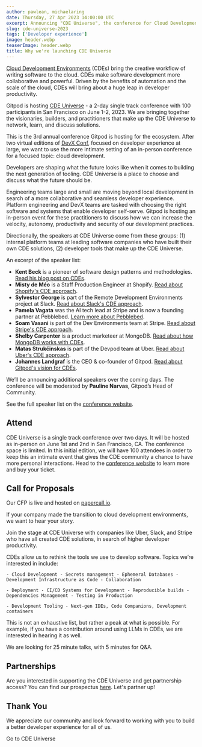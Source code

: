```yaml
---
author: pawlean, michaelaring
date: Thursday, 27 Apr 2023 14:00:00 UTC
excerpt: Announcing "CDE Universe", the conference for Cloud Development Environments
slug: cde-universe-2023
tags: ['Developer experience']
image: header.webp
teaserImage: header.webp
title: Why we're launching CDE Universe
---
```


<script context="module">
  export const prerender = true;
</script>

<script>
  import LinkButton from "$lib/components/ui-library/link-button/link-button.svelte"
</script>

[Cloud Development Environments](/cde) (CDEs) bring the creative workflow of writing software to the cloud. CDEs make software development more collaborative and powerful. Driven by the benefits of automation and the scale of the cloud, CDEs will bring about a huge leap in developer productivity.

Gitpod is hosting [CDE Universe](https://cdeuniverse.com/) - a 2-day single track conference with 100 participants in San Francisco on June 1-2, 2023. We are bringing together the visionaries, builders, and practitioners that make up the CDE Universe to network, learn, and discuss solutions.

This is the 3rd annual conference Gitpod is hosting for the ecosystem. After two virtual editions of [DevX Conf](https://devxconf.org/), focused on developer experience at large, we want to use the more intimate setting of an in-person conference for a focused topic: cloud development.

Developers are shaping what the future looks like when it comes to building the next generation of tooling. CDE Universe is a place to choose and discuss what the future should be.

Engineering teams large and small are moving beyond local development in search of a more collaborative and seamless developer experience. Platform engineering and DevX teams are tasked with choosing the right software and systems that enable developer self-serve. Gitpod is hosting an in-person event for these practitioners to discuss how we can increase the velocity, autonomy, productivity and security of our development practices.

Directionally, the speakers at CDE Universe come from these groups: (1) internal platform teams at leading software companies who have built their own CDE solutions, (2) developer tools that make up the CDE Universe.

An excerpt of the speaker list:

-   **Kent Beck** is a pioneer of software design patterns and methodologies. [Read his blog post on CDEs](https://medium.com/@kentbeck_7670/cloud-development-environments-tame-complexity-by-reducing-state-4a154ea7959f).
-   **Misty de Méo** is a Staff Production Engineer at Shopify. [Read about Shopify's CDE approach](https://shopify.engineering/shopifys-cloud-development-journey).
-   **Sylvestor George** is part of the Remote Development Environments project at Slack. [Read about Slack's CDE approach](https://slack.engineering/remote-development-at-slack/).
-   **Pamela Vagata** was the AI tech lead at Stripe and is now a founding partner at Pebblebed. [Learn more about Pebblebed]().
-   **Soam Vasani** is part of the Dev Environments team at Stripe. [Read about Stripe's CDE approach](https://www.infoq.com/presentations/stripe-dev-env-infrastructure/).
-   **Shelby Carpenter** is a product marketeer at MongoDB. [Read about how MongoDB works with CDEs](https://www.mongodb.com/developer/products/atlas/streamlining-cloud-native-development-gitpod-atlas/).
-   **Matas Strukčinskas** is part of the Devpod team at Uber. [Read about Uber's CDE approach](https://www.uber.com/en-DE/blog/devpod-improving-developer-productivity-at-uber/).
-   **Johannes Landgraf** is the CEO & co-founder of Gitpod. [Read about Gitpod's vision for CDEs](/cde).

We’ll be announcing additional speakers over the coming days. The conference will be moderated by **Pauline Narvas**, Gitpod’s Head of Community.

See the full speaker list on the [conference website](https://cdeuniverse.com/).

## Attend

CDE Universe is a single track conference over two days. It will be hosted as in-person on June 1st and 2nd in San Francisco, CA. The conference space is limited. In this initial edition, we will have 100 attendees in order to keep this an intimate event that gives the CDE community a chance to have more personal interactions. Head to the [conference website](https://cdeuniverse.com/) to learn more and buy your ticket.

## Call for Proposals

Our CFP is live and hosted on [papercall.io](https://www.papercall.io/cde-universe).

<p class='underline underline-offset-1'>If your company made the transition to cloud development environments, we want to hear your story.</p>

Join the stage at CDE Universe with companies like Uber, Slack, and Stripe who have all created CDE solutions, in search of higher developer productivity.

CDEs allow us to rethink the tools we use to develop software. Topics we’re interested in include:

    - Cloud Development - Secrets management - Ephemeral Databases - Development Infrastructure as Code - Collaboration

    - Deployment - CI/CD Systems for Development - Reproducible builds - Dependencies Management - Testing in Production

    - Development Tooling - Next-gen IDEs, Code Companions, Development containers

This is not an exhaustive list, but rather a peak at what is possible. For example, if you have a contribution around using LLMs in CDEs, we are interested in hearing it as well.

We are looking for 25 minute talks, with 5 minutes for Q&A.

## Partnerships

Are you interested in supporting the CDE Universe and get partnership access? You can find our prospectus [here](https://cdeuniverse.com/docs/partners-program-CDEuniverse.pdf). Let's partner up!

## Thank You

We appreciate our community and look forward to working with you to build a better developer experience for all of us.

<LinkButton href="https://cdeuniverse.com/" variant="primary" size="large">Go to CDE Universe</LinkButton>
